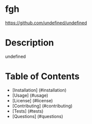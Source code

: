 # fgh
  https://github.com/undefined/undefined
  # Description 
  undefined
  # Table of Contents
  * [Installation] (#installation)
  * [Usage] (#usage)
  * [License] (#license)
  * [Contributing] (#contributing)
  * [Tests] (#tests)
  * [Questions] (#questions)